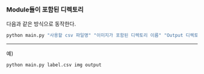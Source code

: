 ### Module들이 포함된 디렉토리

다음과 같은 방식으로 동작한다.   
```python
python main.py "사용할 csv 파일명" "이미지가 포함된 디렉토리 이름" "Output 디렉토리 이름"
```   
---
예)   
```python
python main.py label.csv img output
```
